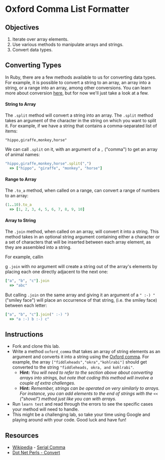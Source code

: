 # Oxford Comma List Formatter

## Objectives

1. Iterate over array elements.
2. Use various methods to manipulate arrays and strings.
3. Convert data types.

## Converting Types

In Ruby, there are a few methods available to us for converting data types. For
example, it is possible to convert a string to an array, an array into a string,
or a range into an array, among other conversions. You can learn more about
conversion [here](http://www.dotnetperls.com/convert-ruby), but for now we'll
just take a look at a few.

#### String to Array

The `.split` method will convert a string into an array. The `.split` method
takes an argument of the character in the string on which you want to split it.
For example, if we have a string that contains a comma-separated list of items:

`"hippo,giraffe,monkey,horse"`

We can call `.split` on it, with an argument of a `,` ("comma") to get an array
of animal names:

```ruby
"hippo,giraffe,monkey,horse".split(",")
  => ["hippo", "giraffe", "monkey", "horse"]
```

#### Range to Array

The `.to_a` method, when called on a range, can convert a range of numbers to an
array:

```ruby
(1..10).to_a
  => [1, 2, 3, 4, 5, 6, 7, 8, 9, 10]
```

#### Array to String

The `.join` method, when called on an array, will convert it into a string. This
method takes in an optional string argument containing either a character or a
set of characters that will be inserted between each array element, as they are
assembled into a string.

For example, callin






g `.join` with *no* argument will create a string out of the
array's elements by placing each one directly adjacent to the next one:

```ruby
["a", "b", "c"].join
  => "abc"
```

But calling `.join` on the same array and giving it an argument of a `" :-) "`
("smiley face") will place an occurrence of that string, (i.e. the smiley face)
between each letter:

```ruby
["a", "b", "c"].join(" :-) ")
  => "a :-) b :-) c"
```

## Instructions

* Fork and clone this lab.
* Write a method `oxford_comma` that takes an array of string elements as an
  argument and converts it into a string using the [Oxford
  comma](http://en.wikipedia.org/wiki/Serial_comma). For example, the array
  `["fiddleheads","okra","kohlrabi"]` should get converted to the string
  `"fiddleheads, okra, and kohlrabi"`.
  * **Hint:** *You will need to refer to the section above about converting arrays into strings, but note that coding this method will involve a couple of extra challenges.*
  * **Hint:** *Remember, strings can be operated on very similarly to arrays. For instance, you can add elements to the end of strings with the* `<<` *("shovel") method just like you can with arrays.*
* Run `learn test` and read through the errors to see the specific cases your
  method will need to handle.
* This might be a challenging lab, so take your time using Google and playing
  around with your code. Good luck and have fun!

## Resources

* [Wikipedia](http://en.wikipedia.org) - [Serial Comma](http://en.wikipedia.org/wiki/Serial_comma)
* [Dot Net Perls - Convert](http://www.dotnetperls.com/convert-ruby)
